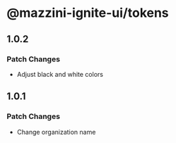 # @mazzini-ignite-ui/tokens

## 1.0.2

### Patch Changes

- Adjust black and white colors

## 1.0.1

### Patch Changes

- Change organization name
